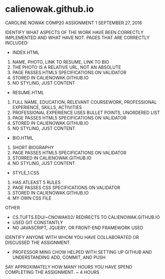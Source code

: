 # calienowak.github.io
CAROLINE NOWAK
COMP20
ASSIGNMENT 1
SEPTEMBER 27, 2016

IDENTIFY WHAT ASPECTS OF THE WORK HAVE BEEN CORRECTLY IMPLEMENTED AND WHAT HAVE NOT.
PAGES THAT ARE CORRECTLY INCLUDED:
- INDEX.HTML
 1. NAME, PHOTO, LINK TO RESUME, LINK TO BIO
 2. THE PHOTO IS A RELATIVE URL, NOT AN ABSOLUTE
 3. PAGE PASSES HTML5 SPECIFICATIONS ON VALIDATOR
 4. STORED IN CALIENOWAK.GITHUB.IO
 5. NO STYLING, JUST CONTENT
- RESUME.HTML
 1. FULL NAME, EDUCATION, RELEVANT COURSEWORK, PROFESSIONAL EXPERIENCE, SKILLS, ACTIVITIES
 2. PROFESSIONAL EXPERIENCE USES BULLET POINTS, UNORDERED LIST
 3. PAGE PASSES HTML5 SPECIFICATIONS ON VALIDATOR
 4. STORED IN CALIENOWAK.GITHUB.IO
 5. NO STYLING, JUST CONTENT
- BIO.HTML
 1. SHORT BIOGRAPHY
 2. PAGE PASSES HTML5 SPECIFICATIONS ON VALIDATOR
 3. STORRED IN CALIENOWAK.GITHUB.IO
 4. NO STYLING, JUST CONTENT
- STYLE_1.CSS
 1. HAS ATLEAST 5 RULES
 2. PAGE PASSES CSS SPECIFICATIONS ON VALIDATOR
 3. STORED IN CALIENOWAK.GITHUB.IO
 4. MY OWN CSS FILE
 
 OTHER
  - CS.TUFTS.EDU/~CNOWAK02/ REDIRECTS TO CALIENOWAK.GITHUB.IO
  - USED GIT CONSTANTLY 
  - NO JAVASCRIPT, JQUERY, OR FRONT-END FRAMEWORK USED

IDENTIFY ANYONE WITH WHOM YOU HAVE COLLABORATED OR DISCUSSED THE ASSIGNMENT.
 - PROFESSOR MING CHOW HELPED WITH SETTING UP GITHUB AND UNDERSTANDING ADD, COMMIT, AND PUSH

SAY APPROXIMATELY HOW MANY HOURS YOU HAVE SPEND COMPLETING THE ASSIGNMENT.
 ~ 4 HOURS
